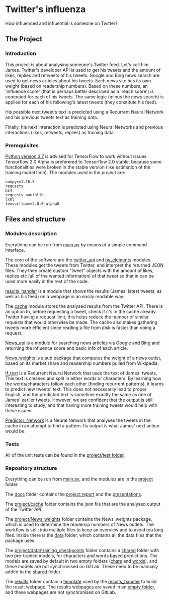 # Twitter's influenza

How influenced and influential is someone on Twitter?

## The Project

### Introduction

This project is about analysing someone's Twitter feed. Let's call him James. Twitter's developer API is used to get his tweets and the amount of likes, replies and retweets of his tweets.
Google and Bing news search are used to get news articles about his tweets. Each news site has its own weight (based on readership numbers). 
Based on these numbers, an 'influence score' (that is perhaps better described as a 'reach score') is computed for each of his tweets.
The same logic (minus the news search) is applied for each of his following's latest tweets (they constitute his feed).

His possible next tweet's text is predicted using a Recurrent Neural Network and his previous tweets text as training data.

Finally, his next interaction is predicted using Neural Networks and previous interactions (likes, retweets, replies) as training data.


### Prerequisites

[Python version 3.7](https://www.python.org/downloads/release/python-370) is advised for TensorFlow to work without issues. Tensorflow 2.0 Alpha is preferered to Tensorflow 2.0 stable, because some functionalities were broken in the stable version (like estimation of the training model time).
The modules used in the project are:

```
numpy==1.16.5
requests
bs4
requests_oauthlib
lxml
tensorflow==2.0.0-alpha0
```

## Files and structure

### Modules description

Everything can be run from [main.py](main.py) by means of a simple command interface.

The core of the software are the [twitter_api](project/twitter_api.py) and [tw_elements](project/tw_elements.py) modules. These modules get the tweets from Twitter, and interpret the
returned JSON files. They then create custom "tweet" objects with the amount of likes, replies etc (all of the wanted information) of that tweet so that in can be used more easily
in the rest of the code.

[results_handler](project/results_handler.py) is a module that shows the results (James' latest tweets, as well as his feed) on a webpage in an easily readable way.

The [cache](project/cache.py) module stores the analysed results from the Twitter API. There is an option to, before requesting a tweet, check if it's in the cache already. Twitter having a request limit,
this helps reduce the number of similar requests that would otherwise be made. The cache also makes gathering tweets more efficient since reading a file from disk is faster than doing a request.

[News_api](project/News_api.py) is a module for searching news articles via Google and Bing and returning the influence score and basic info of each article.

[News_weights](project/News_weights) is a sub package that computes the weight of a news outlet, based on its market share and readership numbers pulled from Wikipedia. 

[tf_text](project/tf_text.py) is a Recurrent Neural Network that uses the text of James' tweets. This text is cleaned and split in either words or characters. 
By learning how the words/characters follow each other (finding recurrent patterns), it learns to predict new tweets' text. This does not necessarily lead to proper English, 
and the predicted text is sometime exactly the same as one of James' earlier tweets. However, we are confident that the output is still interesting to study, 
and that having more training tweets would help with these issues.

[Predictor_Network](project/Predictor_Network.py) is a Neural Network that analyses the tweets in the cache in an attempt to find a pattern. Its output is what James' next action would be.

### Tests

All of the unit tests can be found in the [project/test folder](project/test).

### Repository structure

Everything can be run from [main.py](main.py), and the modules are in the [project](project) folder. 

The [docs](docs) folder contains the [project report](docs/Group_14_Project.pdf) and the [presentations](docs/presentation).

The [project/cache](project/cache) folder contains the json file that are the analysed output of the Twitter API.

The [project/News_weights](project/News_weights) folder contains the News_weights package, which is used to determine the readersip numbers of News outlets.
The workflow is split into multiple files to keep an overview and to avoid too long files.
Inside there is the [data](project/News_weights/data) folder, which contains all the data files that the package uses.

The [project/data/training_checkpoints](project/data/training_checkpoints) folder contains a [shared](project/data/training_checkpoints/shared) folder with two pre-trained models, 
for characters and words based predictions. The models are saved by default in two empty folders ([chars](project/data/training_checkpoints/chars) and [words](project/data/training_checkpoints/words)), 
and these models are not synchronised on GitLab. These need to be manually added to the [shared](project/data/training_checkpoints/shared) folder.

The [results](results) folder contain a [template](results/templates/feed.html) used by the [results_handler](project/results_handler.py) to build the result webpage. 
The results webpages are saved in an [empty folder](results/real), and these webpages are not synchronised on GitLab.